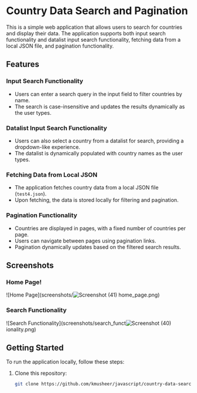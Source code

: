 # Country Data Search and Pagination

This is a simple web application that allows users to search for countries and display their data. The application supports both input search functionality and datalist input search functionality, fetching data from a local JSON file, and pagination functionality.

## Features

### Input Search Functionality

- Users can enter a search query in the input field to filter countries by name.
- The search is case-insensitive and updates the results dynamically as the user types.

### Datalist Input Search Functionality

- Users can also select a country from a datalist for search, providing a dropdown-like experience.
- The datalist is dynamically populated with country names as the user types.

### Fetching Data from Local JSON

- The application fetches country data from a local JSON file (`test4.json`).
- Upon fetching, the data is stored locally for filtering and pagination.

### Pagination Functionality

- Countries are displayed in pages, with a fixed number of countries per page.
- Users can navigate between pages using pagination links.
- Pagination dynamically updates based on the filtered search results.

## Screenshots

### Home Page!

![Home Page](screenshots/![Screenshot (41)](https://github.com/kmusheer/javascript/assets/99362063/43c5d3c4-5e29-4ccf-a9ed-ecf69a817b61)
home_page.png)
<!-- Add a description of the home page screenshot -->

### Search Functionality

![Search Functionality](screenshots/search_funct![Screenshot (40)](https://github.com/kmusheer/javascript/assets/99362063/5255c38b-c05f-4736-93d2-820a83df61d6)
ionality.png)
<!-- Add a description of the search functionality screenshot -->

<!-- Add additional screenshots and descriptions as needed -->

## Getting Started

To run the application locally, follow these steps:

1. Clone this repository:

   ```bash
   git clone https://github.com/kmusheer/javascript/country-data-search.git

